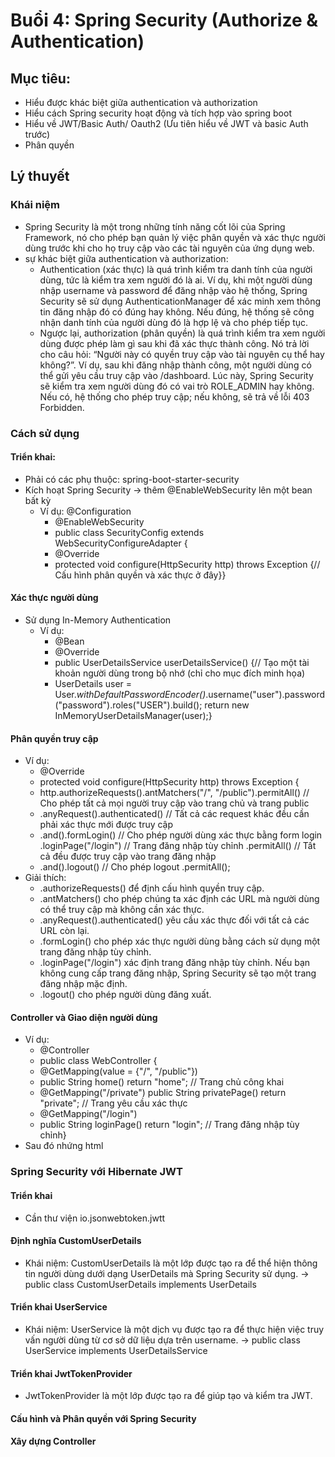 # Buổi 4: Spring Security (Authorize & Authentication)
## Mục tiêu: 
- Hiểu được khác biệt giữa authentication và authorization
- Hiểu cách Spring security hoạt động và tích hợp vào spring boot
- Hiểu về JWT/Basic Auth/ Oauth2 (Ưu tiên hiểu về JWT và basic Auth trước)
- Phân quyền
## Lý thuyết
### Khái niệm
- Spring Security là một trong những tính năng cốt lõi của Spring Framework, nó cho phép bạn quản lý việc phân quyền và xác thực người dùng trước khi cho họ truy cập vào các tài nguyên của ứng dụng web.
- sự khác biệt giữa authentication và authorization:
    - Authentication (xác thực) là quá trình kiểm tra danh tính của người dùng, tức là kiểm tra xem người đó là ai. Ví dụ, khi một người dùng nhập username và password để đăng nhập vào hệ thống, Spring Security sẽ sử dụng AuthenticationManager để xác minh xem thông tin đăng nhập đó có đúng hay không. Nếu đúng, hệ thống sẽ công nhận danh tính của người dùng đó là hợp lệ và cho phép tiếp tục.
    - Ngược lại, authorization (phân quyền) là quá trình kiểm tra xem người dùng được phép làm gì sau khi đã xác thực thành công. Nó trả lời cho câu hỏi: “Người này có quyền truy cập vào tài nguyên cụ thể hay không?”. Ví dụ, sau khi đăng nhập thành công, một người dùng có thể gửi yêu cầu truy cập vào /dashboard. Lúc này, Spring Security sẽ kiểm tra xem người dùng đó có vai trò ROLE_ADMIN hay không. Nếu có, hệ thống cho phép truy cập; nếu không, sẽ trả về lỗi 403 Forbidden.
### Cách sử dụng
#### Triển khai:
- Phải có các phụ thuộc: spring-boot-starter-security
- Kích hoạt Spring Security -> thêm @EnableWebSecurity lên một bean bất kỳ
    - Ví dụ: @Configuration
        - @EnableWebSecurity
        - public class SecurityConfig extends WebSecurityConfigureAdapter {
        - @Override
        - protected void configure(HttpSecurity http) throws Exception {// Cấu hình phân quyền và xác thực ở đây}}
#### Xác thực người dùng
- Sử dụng In-Memory Authentication
    - Ví dụ: 
        - @Bean
        - @Override
        - public UserDetailsService userDetailsService() {// Tạo một tài khoản người dùng trong bộ nhớ (chỉ cho mục đích minh họa)
        - UserDetails user = User.*withDefaultPasswordEncoder()*.username("user").password("password").roles("USER").build();
             return new InMemoryUserDetailsManager(user);}
#### Phân quyền truy cập
- Ví dụ:
    - @Override
    - protected void configure(HttpSecurity http) throws Exception {
    - http.authorizeRequests().antMatchers("/", "/public").permitAll() // Cho phép tất cả mọi người truy cập vào trang chủ và trang public
    - .anyRequest().authenticated() // Tất cả các request khác đều cần phải xác thực mới được truy cập
    - .and().formLogin() // Cho phép người dùng xác thực bằng form login
    .loginPage("/login") // Trang đăng nhập tùy chỉnh
    .permitAll() // Tất cả đều được truy cập vào trang đăng nhập
    - .and().logout() // Cho phép logout
    .permitAll();
- Giải thích:
    - .authorizeRequests() để định cấu hình quyền truy cập.
    - .antMatchers() cho phép chúng ta xác định các URL mà người dùng có thể truy cập mà không cần xác thực.
    - .anyRequest().authenticated() yêu cầu xác thực đối với tất cả các URL còn lại.
    - .formLogin() cho phép xác thực người dùng bằng cách sử dụng một trang đăng nhập tùy chỉnh.
    - .loginPage("/login") xác định trang đăng nhập tùy chỉnh. Nếu bạn không cung cấp trang đăng nhập, Spring Security sẽ tạo một trang đăng nhập mặc định.
    - .logout() cho phép người dùng đăng xuất.
#### Controller và Giao diện người dùng
- Ví dụ: 
    - @Controller
    - public class WebController {
    - @GetMapping(value = {"/", "/public"})
    - public String home() return "home"; // Trang chủ công khai
    - @GetMapping("/private")
    public String privatePage() return "private"; // Trang yêu cầu xác thực
    - @GetMapping("/login")
    - public String loginPage() return "login"; // Trang đăng nhập tùy chỉnh}
- Sau đó nhứng html
### Spring Security với Hibernate JWT
#### Triển khai
- Cần thư viện io.jsonwebtoken.jwtt
#### Định nghĩa CustomUserDetails
- Khái niệm: CustomUserDetails là một lớp được tạo ra để thể hiện thông tin người dùng dưới dạng UserDetails mà Spring Security sử dụng. -> public class CustomUserDetails implements UserDetails
#### Triển khai UserService
- Khái niệm: UserService là một dịch vụ được tạo ra để thực hiện việc truy vấn người dùng từ cơ sở dữ liệu dựa trên username. -> public class UserService implements UserDetailsService
#### Triển khai JwtTokenProvider
- JwtTokenProvider là một lớp được tạo ra để giúp tạo và kiểm tra JWT.
#### Cấu hình và Phân quyền với Spring Security
#### Xây dựng Controller



